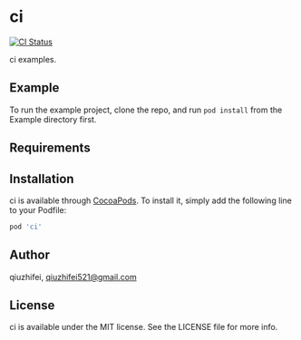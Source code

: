 # ci

[![CI Status](https://github.com/qiuzhifei/ci-examples/actions/workflows/iOS-test.yml/badge.svg)](https://github.com/QiuZhiFei/ci-examples/actions)

ci examples.

## Example

To run the example project, clone the repo, and run `pod install` from the Example directory first.

## Requirements

## Installation

ci is available through [CocoaPods](https://cocoapods.org). To install
it, simply add the following line to your Podfile:

```ruby
pod 'ci'
```

## Author

qiuzhifei, qiuzhifei521@gmail.com

## License

ci is available under the MIT license. See the LICENSE file for more info.
